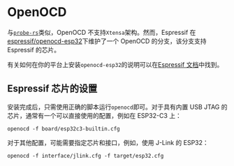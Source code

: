 
# OpenOCD

与[`probe-rs`][probe-rs]类似，OpenOCD 不支持`Xtensa`架构。然而，Espressif 在[espressif/openocd-esp32][espressif-openocd-esp32]下维护了一个 OpenOCD 的分支，该分支支持 Espressif 的芯片。

有关如何在你的平台上安装`openocd-esp32`的说明可以在[Espressif 文档][espressif-documentation]中找到。

[probe-rs]: ./probe-rs.md
[espressif-openocd-esp32]: https://github.com/espressif/openocd-esp32
[espressif-documentation]: https://docs.espressif.com/projects/esp-idf/en/latest/esp32c3/api-guides/jtag-debugging/index.html#setup-of-openocd

## Espressif 芯片的设置

<!-- how to choose interface & chip -->

安装完成后，只需使用正确的脚本运行`openocd`即可。对于具有内置 USB JTAG 的芯片，通常有一个可以直接使用的配置，例如在 ESP32-C3 上：

```shell
openocd -f board/esp32c3-builtin.cfg
```

对于其他配置，可能需要指定芯片和接口，例如，使用 J-Link 的 ESP32：

```shell
openocd -f interface/jlink.cfg -f target/esp32.cfg
```
